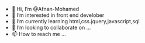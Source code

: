 - 👋 Hi, I’m @Afnan-Mohamed
- 👀 I’m interested in front end develober
- 🌱 I’m currently learning html,css.jquery,javascript,sql
- 💞️ I’m looking to collaborate on ...
- 📫 How to reach me ...

<!---
Afnan-Mohamed/Afnan-Mohamed is a ✨ special ✨ repository because its `README.md` (this file) appears on your GitHub profile.
You can click the Preview link to take a look at your changes.
--->
